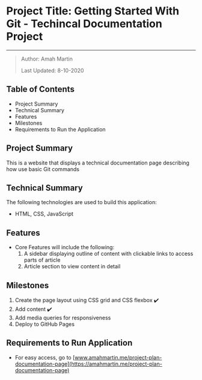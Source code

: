 # Project Title: Getting Started With Git - Techincal Documentation Project

***

> Author: Amah Martin
>
> Last Updated: 8-10-2020

## Table of Contents

* Project Summary
* Technical Summary
* Features
* Milestones
* Requirements to Run the Application

## Project Summary

This is a website that displays a technical documentation page describing how use basic Git commands

## Technical Summary

The following technologies are used to build this application:

* HTML, CSS, JavaScript

## Features

* Core Features will include the following\:
    1. A sidebar displaying outline of content with clickable links to access parts of article
    2. Article section to view content in detail

## Milestones

1. Create the page layout using CSS grid and CSS flexbox ✔️
2. Add content ✔️
3. Add media queries for responsiveness
4. Deploy to GitHub Pages

## Requirements to Run Application

* For easy access, go to [www.amahmartin.me/project-plan-documentation-page](https://amahmartin.me/project-plan-documentation-page)
